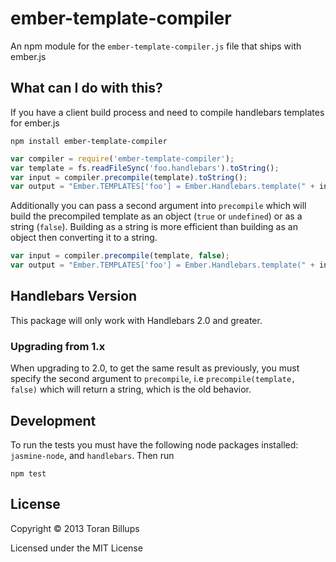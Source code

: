 
# ember-template-compiler

An npm module for the `ember-template-compiler.js` file that ships with ember.js


## What can I do with this?

If you have a client build process and need to compile handlebars templates for ember.js

```no-highlight
npm install ember-template-compiler
```

```js
var compiler = require('ember-template-compiler');
var template = fs.readFileSync('foo.handlebars').toString();
var input = compiler.precompile(template).toString();
var output = "Ember.TEMPLATES['foo'] = Ember.Handlebars.template(" + input + ");";
```

Additionally you can pass a second argument into `precompile` which will build the precompiled template as an object (`true` or `undefined`) or as a string (`false`).  Building as a string is more efficient than building as an object then converting it to a string. 

```js
var input = compiler.precompile(template, false);
var output = "Ember.TEMPLATES['foo'] = Ember.Handlebars.template(" + input + ");";
```


## Handlebars Version

This package will only work with Handlebars 2.0 and greater.

### Upgrading from 1.x

When upgrading to 2.0, to get the same result as previously, you must specify the second argument to `precompile`,
i.e `precompile(template, false)` which will return a string, which is the old behavior.


## Development

To run the tests you must have the following node packages installed: `jasmine-node`, and `handlebars`.  Then run

```no-highlight
npm test
```


## License

Copyright © 2013 Toran Billups

Licensed under the MIT License
